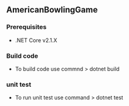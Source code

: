 ## AmericanBowlingGame

### Prerequisites

-   .NET Core v2.1.X

### Build code

-   To build code use commnd > dotnet build

### unit test

-   To run unit test use command > dotnet test
